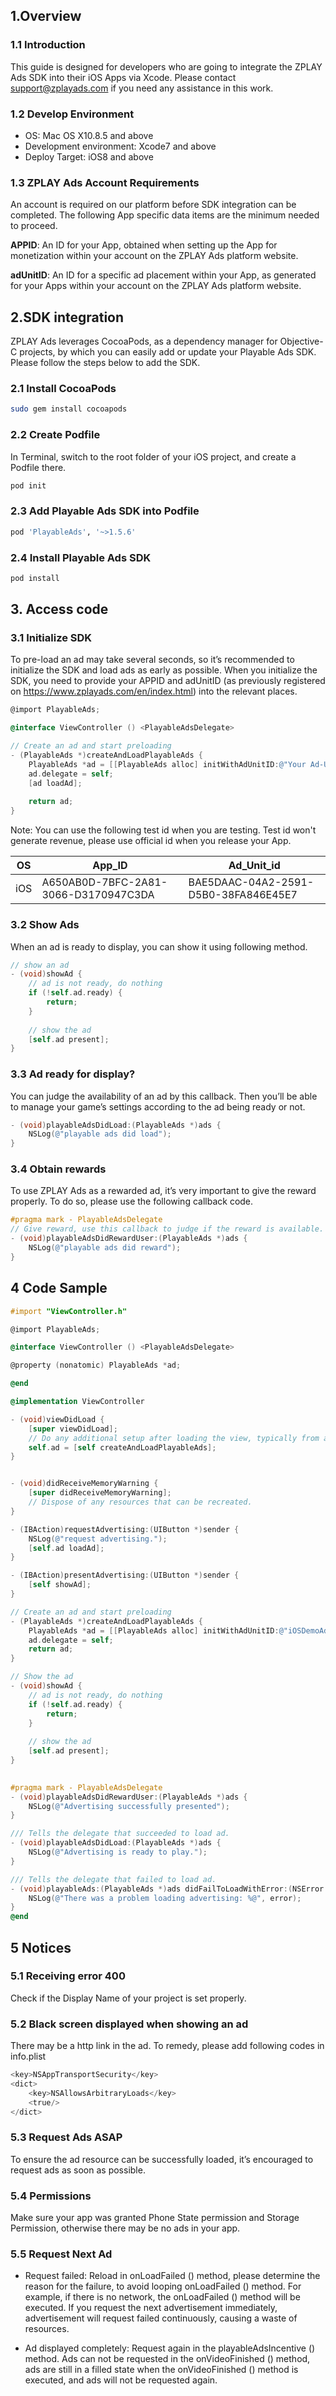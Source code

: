 ## 1.Overview
### 1.1 Introduction
This guide is designed for developers who are going to integrate the ZPLAY Ads SDK into their iOS Apps via Xcode.  Please contact support@zplayads.com if you need any assistance in this work.
### 1.2 Develop Environment
- OS: Mac OS X10.8.5 and above
- Development environment: Xcode7 and above
- Deploy Target: iOS8 and above
### 1.3 ZPLAY Ads Account Requirements
An account is required on our platform before SDK integration can be completed.  The following App specific data items are the minimum needed to proceed.

**APPID**: An ID for your App, obtained when setting up the App for monetization within your account on the ZPLAY Ads platform website.

**adUnitID**: An ID for a specific ad placement within your App, as generated for your Apps within your account on the ZPLAY Ads platform website. 
## 2.SDK integration
ZPLAY Ads leverages CocoaPods, as a dependency manager for Objective-C projects, by which you can easily add or update your Playable Ads SDK.  Please follow the steps below to add the SDK.
### 2.1 Install CocoaPods
```sh
sudo gem install cocoapods
```
### 2.2 Create Podfile
In Terminal, switch to the root folder of your iOS project, and create a Podfile there.
```sh
pod init
```
### 2.3 Add Playable Ads SDK into Podfile
```sh
pod 'PlayableAds', '~>1.5.6'
```
### 2.4 Install Playable Ads SDK
```sh
pod install
```
## 3. Access code
### 3.1 Initialize SDK

To pre-load an ad may take several seconds, so it’s recommended to initialize the SDK and load ads as early as possible. When you initialize the SDK, you need to provide your APPID and adUnitID (as previously registered on https://www.zplayads.com/en/index.html) into the relevant places.

```objective-c
@import PlayableAds;

@interface ViewController () <PlayableAdsDelegate>

// Create an ad and start preloading
- (PlayableAds *)createAndLoadPlayableAds {
    PlayableAds *ad = [[PlayableAds alloc] initWithAdUnitID:@"Your Ad-Unit-ID" appID:@"Your App-ID" rootViewController:self];
    ad.delegate = self;
    [ad loadAd];
    
    return ad;
}
```
Note: You can use the following test id when you are testing. Test id won't generate revenue, please use official id when you release your App.

|OS|  App_ID  |  Ad_Unit_id|
|--------|----------|------------|
|iOS|A650AB0D-7BFC-2A81-3066-D3170947C3DA|BAE5DAAC-04A2-2591-D5B0-38FA846E45E7|
### 3.2 Show Ads

When an ad is ready to display, you can show it using following method.
```objective-c
// show an ad
- (void)showAd {
    // ad is not ready, do nothing
    if (!self.ad.ready) {
        return;
    }
    
    // show the ad
    [self.ad present];
}
```
### 3.3 Ad ready for display?
You can judge the availability of an ad by this callback.  Then you’ll be able to manage your game’s settings according to the ad being ready or not.
```objective-c
- (void)playableAdsDidLoad:(PlayableAds *)ads {
    NSLog(@"playable ads did load");
}
```
### 3.4 Obtain rewards
To use ZPLAY Ads as a rewarded ad, it’s very important to give the reward properly. To do so, please use the following callback code. 

```objective-c
#pragma mark - PlayableAdsDelegate
// Give reward, use this callback to judge if the reward is available.
- (void)playableAdsDidRewardUser:(PlayableAds *)ads {
    NSLog(@"playable ads did reward");
}
```
## 4 Code Sample

```objective-c
#import "ViewController.h"

@import PlayableAds;

@interface ViewController () <PlayableAdsDelegate>

@property (nonatomic) PlayableAds *ad;

@end

@implementation ViewController

- (void)viewDidLoad {
    [super viewDidLoad];
    // Do any additional setup after loading the view, typically from a nib.
    self.ad = [self createAndLoadPlayableAds];
}


- (void)didReceiveMemoryWarning {
    [super didReceiveMemoryWarning];
    // Dispose of any resources that can be recreated.
}

- (IBAction)requestAdvertising:(UIButton *)sender {
    NSLog(@"request advertising.");
    [self.ad loadAd];
}

- (IBAction)presentAdvertising:(UIButton *)sender {
    [self showAd];
}

// Create an ad and start preloading
- (PlayableAds *)createAndLoadPlayableAds {
    PlayableAds *ad = [[PlayableAds alloc] initWithAdUnitID:@"iOSDemoAdUnit" appID:@"iOSDemoApp" rootViewController:self];
    ad.delegate = self;
    return ad;
}

// Show the ad
- (void)showAd {
    // ad is not ready, do nothing
    if (!self.ad.ready) {
        return;
    }
    
    // show the ad
    [self.ad present];
}
 

#pragma mark - PlayableAdsDelegate
- (void)playableAdsDidRewardUser:(PlayableAds *)ads {
    NSLog(@"Advertising successfully presented");
}

/// Tells the delegate that succeeded to load ad.
- (void)playableAdsDidLoad:(PlayableAds *)ads {
    NSLog(@"Advertising is ready to play.");
}

/// Tells the delegate that failed to load ad.
- (void)playableAds:(PlayableAds *)ads didFailToLoadWithError:(NSError *)error {
    NSLog(@"There was a problem loading advertising: %@", error);
}
@end
```
## 5 Notices
### 5.1 Receiving error 400
Check if the Display Name of your project is set properly.
### 5.2 Black screen displayed when showing an ad
There may be a http link in the ad. To remedy, please add following codes in info.plist
```objective-c
<key>NSAppTransportSecurity</key>
<dict>
    <key>NSAllowsArbitraryLoads</key>
	<true/>
</dict>
```
### 5.3 Request Ads ASAP
To ensure the ad resource can be successfully loaded, it’s encouraged to request ads as soon as possible.
### 5.4 Permissions
Make sure your app was granted Phone State permission and Storage Permission, otherwise there may be no ads in your app.
### 5.5 Request Next Ad
* Request failed: Reload in onLoadFailed () method, please determine the reason for the failure, to avoid looping onLoadFailed () method. For example, if there is no network, the onLoadFailed () method will be executed. If you request the next advertisement immediately, advertisement will request failed continuously, causing a waste of resources.

* Ad displayed completely: Request again in the playableAdsIncentive () method. Ads can not be requested in the onVideoFinished () method, ads are still in a filled state when the onVideoFinished () method is executed, and ads will not be requested again.
